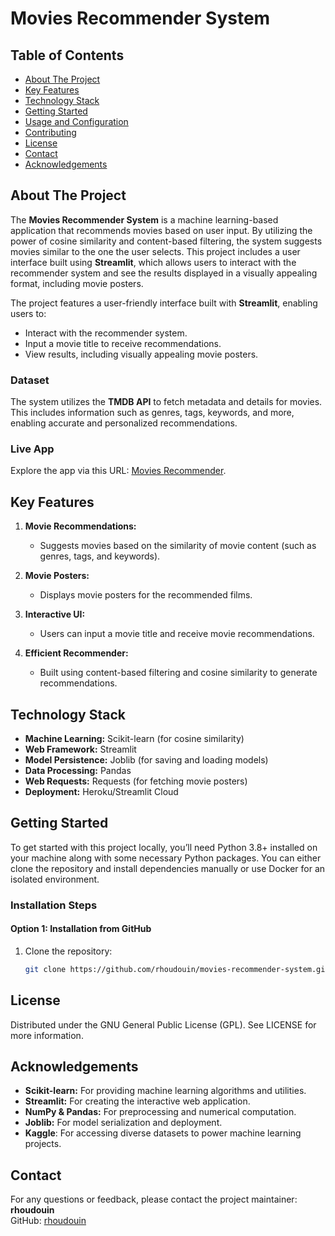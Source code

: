 # Movies Recommender System

## Table of Contents
- [About The Project](#about-the-project)
- [Key Features](#key-features)
- [Technology Stack](#technology-stack)
- [Getting Started](#getting-started)
- [Usage and Configuration](#usage-and-configuration)
- [Contributing](#contributing)
- [License](#license)
- [Contact](#contact)
- [Acknowledgements](#acknowledgements)

## About The Project

The **Movies Recommender System** is a machine learning-based application that recommends movies based on user input. By utilizing the power of cosine similarity and content-based filtering, the system suggests movies similar to the one the user selects. This project includes a user interface built using **Streamlit**, which allows users to interact with the recommender system and see the results displayed in a visually appealing format, including movie posters.

The project features a user-friendly interface built with **Streamlit**, enabling users to:  
- Interact with the recommender system.  
- Input a movie title to receive recommendations.  
- View results, including visually appealing movie posters.

### Dataset

The system utilizes the **TMDB API** to fetch metadata and details for movies. This includes information such as genres, tags, keywords, and more, enabling accurate and personalized recommendations.

### Live App

Explore the app via this URL: [Movies Recommender](https://rhoudouin-movies-recommender-system.streamlit.app/).

## Key Features

1. **Movie Recommendations:**
   - Suggests movies based on the similarity of movie content (such as genres, tags, and keywords).

2. **Movie Posters:**
   - Displays movie posters for the recommended films.

3. **Interactive UI:**
   - Users can input a movie title and receive movie recommendations.

4. **Efficient Recommender:**
   - Built using content-based filtering and cosine similarity to generate recommendations.

## Technology Stack

- **Machine Learning:** Scikit-learn (for cosine similarity)
- **Web Framework:** Streamlit
- **Model Persistence:** Joblib (for saving and loading models)
- **Data Processing:** Pandas
- **Web Requests:** Requests (for fetching movie posters)
- **Deployment:** Heroku/Streamlit Cloud

## Getting Started

To get started with this project locally, you’ll need Python 3.8+ installed on your machine along with some necessary Python packages. You can either clone the repository and install dependencies manually or use Docker for an isolated environment.

### Installation Steps

#### Option 1: Installation from GitHub

1. Clone the repository:
   ```bash
   git clone https://github.com/rhoudouin/movies-recommender-system.git

## License

Distributed under the GNU General Public License (GPL). See LICENSE for more information.


## Acknowledgements

- **Scikit-learn:** For providing machine learning algorithms and utilities.
- **Streamlit:** For creating the interactive web application.
- **NumPy & Pandas:** For preprocessing and numerical computation.
- **Joblib:** For model serialization and deployment.
- **Kaggle**: For accessing diverse datasets to power machine learning projects.

## Contact

For any questions or feedback, please contact the project maintainer: **rhoudouin**  
GitHub: [rhoudouin](https://github.com/rhoudouin)




